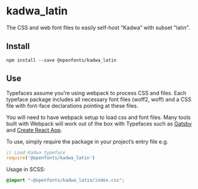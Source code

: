 
# kadwa_latin

The CSS and web font files to easily self-host “Kadwa” with subset "latin".

## Install

`npm install --save @openfonts/kadwa_latin`

## Use

Typefaces assume you’re using webpack to process CSS and files. Each typeface
package includes all necessary font files (woff2, woff) and a CSS file with
font-face declarations pointing at these files.

You will need to have webpack setup to load css and font files. Many tools built
with Webpack will work out of the box with Typefaces such as [Gatsby](https://github.com/gatsbyjs/gatsby)
and [Create React App](https://github.com/facebookincubator/create-react-app).

To use, simply require the package in your project’s entry file e.g.

```javascript
// Load Kadwa typeface
require('@openfonts/kadwa_latin')
```

Usage in SCSS:
```scss
@import "~@openfonts/kadwa_latin/index.css";
```
